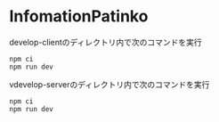 # InfomationPatinko
develop-clientのディレクトリ内で次のコマンドを実行
```
npm ci
npm run dev
```
vdevelop-serverのディレクトリ内で次のコマンドを実行
```
npm ci
npm run dev
```
